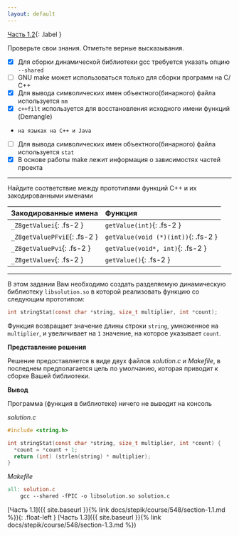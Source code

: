 ```yaml
---
layout: default
---
```


<span>[Часть 1.2](){: .label }</span>

Проверьте свои знания. Отметьте верные высказывания.

  - [x] Для сборки динамической библиотеки gcc требуется указать опцию `--shared`
  - [ ] GNU make может использоваться только для сборки программ на С/С++
  - [x] Для вывода символических имен объектного(бинарного) файла используется `nm`
  - [x] `с++filt` используется для восстановления исходного имени функций (Demangle)
  -     на языках на C++ и Java
  - [ ] Для вывода символических имен объектного(бинарного) файла используется `stat`
  - [x] В основе работы make лежит информация о зависимостях частей проекта 

---

Найдите соответствие между прототипами функций С++ и их закодированными именами

  | Закодированные имена         | Функция                             |
  |:-----------------------------|:------------------------------------|
  | `_Z8getValuei`{: .fs-2 }     | `getValue(int)`{: .fs-2 }           |
  | `_Z8getValuePFviE`{: .fs-2 } | `getValue(void (*)(int))`{: .fs-2 } |
  | `_Z8getValuePvi`{: .fs-2 }   | `getValue(void*, int)`{: .fs-2 }    |
  | `_Z8getValuev`{: .fs-2 }     | `getValue()`{: .fs-2 }              |

---

В этом задании Вам необходимо создать разделяемую динамическую библиотеку `libsolution.so` 
в которой реализовать функцию со следующим прототипом:
```c
int stringStat(const char *string, size_t multiplier, int *count);
```
Функция возвращает значение длины строки `string`, умноженное на `multiplier`, и увеличивает
на `1` значение, на которое указывает `count`.

**Представление решения**

Решение предоставляется в виде двух файлов _solution.c_ и _Makefile_, в последнем 
предполагается цель по умолчанию, которая приводит к сборке Вашей библиотеки.

**Вывод**

Программа (функция в библиотеке) ничего не выводит на консоль

_solution.c_
```c
#include <string.h>

int stringStat(const char *string, size_t multiplier, int *count) {
  *count = *count + 1;
  return (int) (strlen(string) * multiplier);
}
```

_Makefile_
```makefile
all: solution.c
	gcc --shared -fPIC -o libsolution.so solution.c
```

<span class="d-block text-right">
  [Часть 1.1]({{ site.baseurl }}{% link docs/stepik/course/548/section-1.1.md %}){: .float-left }
  [Часть 1.3]({{ site.baseurl }}{% link docs/stepik/course/548/section-1.3.md %})
</span>
